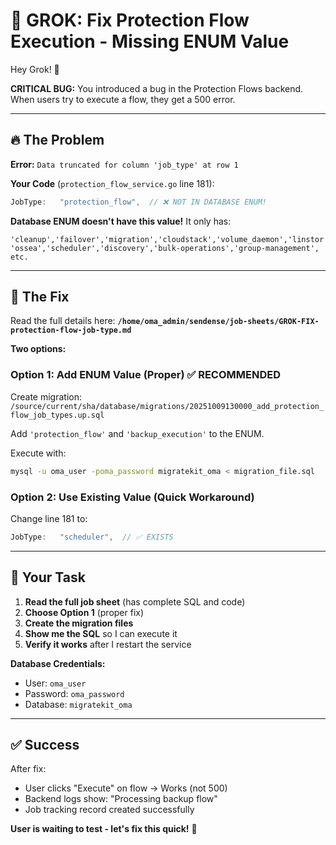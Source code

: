 # 🐛 GROK: Fix Protection Flow Execution - Missing ENUM Value

Hey Grok! 👋

**CRITICAL BUG:** You introduced a bug in the Protection Flows backend. When users try to execute a flow, they get a 500 error.

---

## 🔥 The Problem

**Error:** `Data truncated for column 'job_type' at row 1`

**Your Code** (`protection_flow_service.go` line 181):
```go
JobType:   "protection_flow",  // ❌ NOT IN DATABASE ENUM!
```

**Database ENUM doesn't have this value!** It only has:
```
'cleanup','failover','migration','cloudstack','volume_daemon','linstor','virtio',
'ossea','scheduler','discovery','bulk-operations','group-management', etc.
```

---

## 🎯 The Fix

Read the full details here:
**`/home/oma_admin/sendense/job-sheets/GROK-FIX-protection-flow-job-type.md`**

**Two options:**

### Option 1: Add ENUM Value (Proper) ✅ RECOMMENDED

Create migration:
`/source/current/sha/database/migrations/20251009130000_add_protection_flow_job_types.up.sql`

Add `'protection_flow'` and `'backup_execution'` to the ENUM.

Execute with:
```bash
mysql -u oma_user -poma_password migratekit_oma < migration_file.sql
```

### Option 2: Use Existing Value (Quick Workaround)

Change line 181 to:
```go
JobType:   "scheduler",  // ✅ EXISTS
```

---

## 📝 Your Task

1. **Read the full job sheet** (has complete SQL and code)
2. **Choose Option 1** (proper fix)
3. **Create the migration files**
4. **Show me the SQL** so I can execute it
5. **Verify it works** after I restart the service

**Database Credentials:**
- User: `oma_user`
- Password: `oma_password`
- Database: `migratekit_oma`

---

## ✅ Success

After fix:
- User clicks "Execute" on flow → Works (not 500)
- Backend logs show: "Processing backup flow"
- Job tracking record created successfully

**User is waiting to test - let's fix this quick!** 🚀

